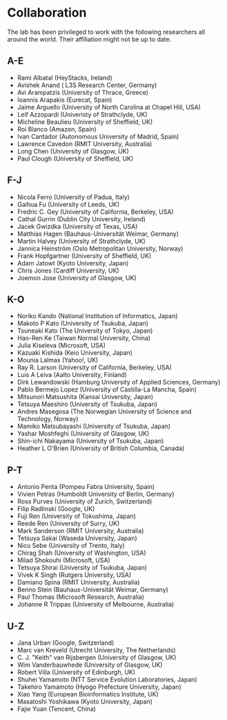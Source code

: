 # Collaboration

The lab has been privileged to work with the following researchers all around the world. Their affiliation might not be up to date.

## A-E

* Rami Albatal \(HeyStacks, Ireland\)
* Avishek Anand \( L3S Research Center, Germany\)
* Avi Arampatzis \(University of Thrace, Greece\)
* Ioannis Arapakis \(Eurecat, Spain\)
* Jaime Arguello \(University of North Carolina at Chapel Hill, USA\)
* Leif Azzopardi \(Univeristy of Strathclyde, UK\)
* Micheline Beaulieu \(University of Sheffield, UK\)
* Roi Blanco \(Amazon, Spain\)
* Ivan Cantador \(Autonomous University of Madrid, Spain\)
* Lawrence Cavedon \(RMIT University, Australia\)
* Long Chen \(University of Glasgow, UK\)
* Paul Clough \(University of Sheffield, UK\)

## F-J

* Nicola Ferro \(University of Padua, Italy\)
* Gaihua Fu \(University of Leeds, UK\)
* Fredric C. Gey \(University of California, Berkeley, USA\)
* Cathal Gurrin \(Dublin City University, Ireland\)
* Jacek Gwizdka \(University of Texas, USA\)
* Matthias Hagen \(Bauhaus-Universität Weimar, Germany\)
* Martin Halvey \(University of Strathclyde, UK\)
* Jannica Heinström \(Oslo Metropolitan University, Norway\)
* Frank Hopfgartner \(University of Sheffield, UK\)
* Adam Jatowt \(Kyoto University, Japan\)
* Chris Jones \(Cardiff University, UK\)
* Joemon Jose \(University of Glasgow, UK\)

## K-O

* Noriko Kando \(National Institution of Informatics, Japan\)
* Makoto P Kato \(University of Tsukuba, Japan\)
* Tsuneaki Kato \(The University of Tokyo, Japan\)
* Hao-Ren Ke \(Taiwan Normal University, China\)
* Julia Kiseleva \(Microsoft, USA\)
* Kazuaki Kishida \(Keio University, Japan\)
* Mounia Lalmas \(Yahoo!, UK\)
* Ray R. Larson \(University of California, Berkeley, USA\)
* Luis A Leiva \(Aalto University, Finland\)
* Dirk Lewandowski \(Hamburg University of Applied Sciences, Germany\)
* Pablo Bermejo Lopez \(University of Castilla-La Mancha, Spain\)
* Mitsunori Matsushita \(Kansai University, Japan\)
* Tetsuya Maeshiro \(University of Tsukuba, Japan\)
* Andres Masegosa \(The Norwegian University of Science and Technology, Norway\)
* Mamiko Matsubayashi \(University of Tsukuba, Japan\)
* Yashar Moshfeghi \(University of Glasgow, UK\)
* Shin-ichi Nakayama \(University of Tsukuba, Japan\)
* Heather L O'Brien \(University of British Columbia, Canada\)

## P-T

* Antonio Penta \(Pompeu Fabra University, Spain\)
* Vivien Petras \(Humboldt University of Berlin, Germany\)
* Ross Purves \(University of Zurich, Switzerland\)
* Filip Radlinski \(Google, UK\)
* Fuji Ren \(University of Tokushima, Japan\)
* Reede Ren \(University of Surry, UK\)
* Mark Sanderson \(RMIT University, Australia\)
* Tetsuya Sakai \(Waseda University, Japan\)
* Nicu Sebe \(University of Trento, Italy\)
* Chirag Shah \(University of Washington, USA\)
* Milad Shokouhi \(Microsoft, USA\)
* Tetsuya Shirai \(University of Tsukuba, Japan\)
* Vivek K Singh \(Rutgers University, USA\)
* Damiano Spina \(RMIT University, Australia\)
* Benno Stein \(Bauhaus-Universität Weimar, Germany\)
* Paul Thomas \(Microsoft Research, Australia\)
* Johanne R Trippas \(University of Melbourne, Australia\)

## U-Z

* Jana Urban \(Google, Switzerland\)
* Marc van Kreveld \(Utrecht University, The Netherlands\)
* C. J. "Keith" van Rijsbergen \(University of Glasgow, UK\)
* Wim Vanderbauwhede \(University of Glasgow, UK\)
* Robert Villa \(University of Edinburgh, UK\)
* Shuhei Yamamoto \(NTT Service Evolution Laboratories, Japan\)
* Takehiro Yamamoto \(Hyogo Prefecture University, Japan\)
* Xiao Yang \(European Bioinformatics Institute, UK\)
* Masatoshi Yoshikawa \(Kyoto University, Japan\)
* Fajie Yuan \(Tencent, China\)

